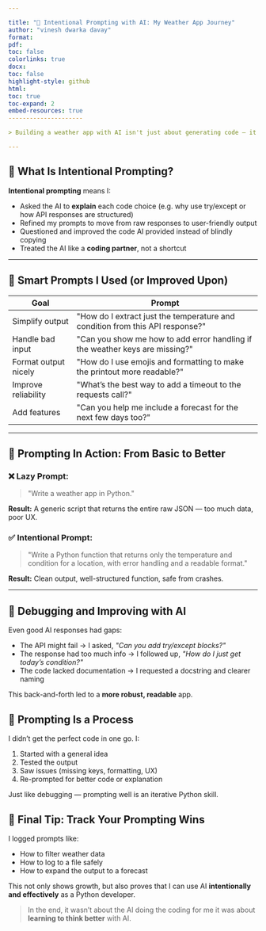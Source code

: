 ```yaml
---

title: "🎯 Intentional Prompting with AI: My Weather App Journey"
author: "vinesh dwarka davay"
format:
pdf:
toc: false
colorlinks: true
docx:
toc: false
highlight-style: github
html:
toc: true
toc-expand: 2
embed-resources: true
---------------------

> Building a weather app with AI isn't just about generating code — it's about **asking smarter questions** that lead to cleaner, safer, and more Pythonic solutions.

---
```


## 🧠 What Is Intentional Prompting?

**Intentional prompting** means I:

* Asked the AI to **explain** each code choice (e.g. why use try/except or how API responses are structured)
* Refined my prompts to move from raw responses to user-friendly output
* Questioned and improved the code AI provided instead of blindly copying
* Treated the AI like a **coding partner**, not a shortcut

---

## 💬 Smart Prompts I Used (or Improved Upon)

| Goal                 | Prompt                                                                        |
| -------------------- | ----------------------------------------------------------------------------- |
| Simplify output      | "How do I extract just the temperature and condition from this API response?" |
| Handle bad input     | "Can you show me how to add error handling if the weather keys are missing?"  |
| Format output nicely | "How do I use emojis and formatting to make the printout more readable?"      |
| Improve reliability  | "What’s the best way to add a timeout to the requests call?"                  |
| Add features         | "Can you help me include a forecast for the next few days too?"               |

---

## 🧩 Prompting In Action: From Basic to Better

### ❌ Lazy Prompt:

> "Write a weather app in Python."

**Result:** A generic script that returns the entire raw JSON — too much data, poor UX.

### ✅ Intentional Prompt:

> "Write a Python function that returns only the temperature and condition for a location, with error handling and a readable format."

**Result:** Clean output, well-structured function, safe from crashes.

---

## 🧠 Debugging and Improving with AI

Even good AI responses had gaps:

* The API might fail → I asked, *"Can you add try/except blocks?"*
* The response had too much info → I followed up, *"How do I just get today’s condition?"*
* The code lacked documentation → I requested a docstring and clearer naming

This back-and-forth led to a **more robust, readable** app.



## 🔄 Prompting Is a Process

I didn’t get the perfect code in one go. I:

1. Started with a general idea
2. Tested the output
3. Saw issues (missing keys, formatting, UX)
4. Re-prompted for better code or explanation

Just like debugging — prompting well is an iterative Python skill.



## 🧳 Final Tip: Track Your Prompting Wins

I logged prompts like:

* How to filter weather data
* How to log to a file safely
* How to expand the output to a forecast

This not only shows growth, but also proves that I can use AI **intentionally and effectively** as a Python developer.



> In the end, it wasn’t about the AI doing the coding for me  it was about **learning to think better** with AI.

